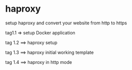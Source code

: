 # haproxy
setup haproxy and convert your website from http to https


tag1.1 => setup Docker application

tag 1.2 ==> haproxy setup

tag 1.3 ==> haproxy initial working template

tag 1.4 ==> haproxy in http mode